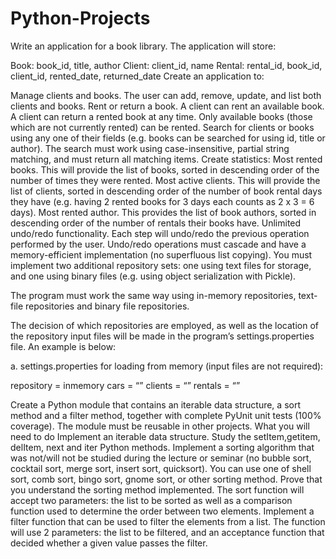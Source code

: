 # Python-Projects
Write an application for a book library. The application will store:

Book: book_id, title, author
Client: client_id, name
Rental: rental_id, book_id, client_id, rented_date, returned_date
Create an application to:

Manage clients and books. The user can add, remove, update, and list both clients and books.
Rent or return a book. A client can rent an available book. A client can return a rented book at any time. Only available books (those which are not currently rented) can be rented.
Search for clients or books using any one of their fields (e.g. books can be searched for using id, title or author). The search must work using case-insensitive, partial string matching, and must return all matching items.
Create statistics:
Most rented books. This will provide the list of books, sorted in descending order of the number of times they were rented.
Most active clients. This will provide the list of clients, sorted in descending order of the number of book rental days they have (e.g. having 2 rented books for 3 days each counts as 2 x 3 = 6 days).
Most rented author. This provides the list of book authors, sorted in descending order of the number of rentals their books have.
Unlimited undo/redo functionality. Each step will undo/redo the previous operation performed by the user. Undo/redo operations must cascade and have a memory-efficient implementation (no superfluous list copying).
You must implement two additional repository sets: one using text files for storage, and one using binary files (e.g. using object serialization with Pickle).

The program must work the same way using in-memory repositories, text-file repositories and binary file repositories.

The decision of which repositories are employed, as well as the location of the repository input files will be made in the program’s settings.properties file. An example is below:

a. settings.properties for loading from memory (input files are not required):

repository = inmemory
cars = “”
clients = “”
rentals = “”

Create a Python module that contains an iterable data structure, a sort method and a filter method, together with complete PyUnit unit tests (100% coverage). The module must be reusable in other projects.
What you will need to do
Implement an iterable data structure. Study the setItem,getitem, delItem, next and iter Python methods.
Implement a sorting algorithm that was not/will not be studied during the lecture or seminar (no bubble sort, cocktail sort, merge sort, insert sort, quicksort). You can use one of shell sort, comb sort, bingo sort, gnome sort, or other sorting method. Prove that you understand the sorting method implemented. The sort function will accept two parameters: the list to be sorted as well as a comparison function used to determine the order between two elements.
Implement a filter function that can be used to filter the elements from a list. The function will use 2 parameters: the list to be filtered, and an acceptance function that decided whether a given value passes the filter.
